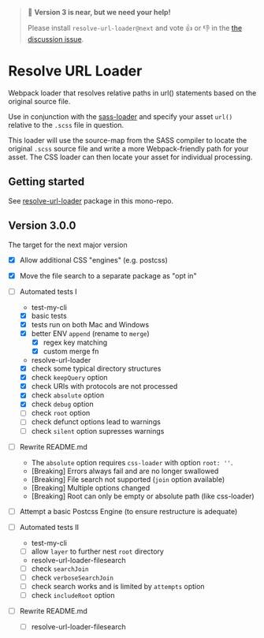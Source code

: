 > :tada: **Version 3 is near, but we need your help!**
>
> Please install `resolve-url-loader@next` and vote :thumbsup: or :thumbsdown: in the [the discussion issue](https://github.com/bholloway/resolve-url-loader/issues/97#issuecomment-419619431).

# Resolve URL Loader

Webpack loader that resolves relative paths in url() statements based on the original source file.

Use in conjunction with the [sass-loader](https://www.npmjs.com/package/sass-loader) and specify your asset `url()` relative to the `.scss` file in question.

This loader will use the source-map from the SASS compiler to locate the original `.scss` source file and write a more Webpack-friendly path for your asset. The CSS loader can then locate your asset for individual processing.


## Getting started

See [resolve-url-loader](packages/resolve-url-loader/README.md) package in this mono-repo.


## Version 3.0.0

The target for the next major version

- [x] Allow additional CSS "engines" (e.g. postcss)

- [x] Move the file search to a separate package as "opt in"

- [ ] Automated tests I

  * test-my-cli
  - [x] basic tests
  - [x] tests run on both Mac and Windows
  - [x] better ENV `append` (rename to `merge`)
    - [x] regex key matching
    - [x] custom merge fn

  * resolve-url-loader
  - [x] check some typical directory structures
  - [x] check `keepQuery` option
  - [x] check URIs with protocols are not processed
  - [x] check `absolute` option
  - [x] check `debug` option
  - [ ] check `root` option
  - [ ] check defunct options lead to warnings
  - [ ] check `silent` option supresses warnings

- [ ] Rewrite README.md
  * The `absolute` option requires `css-loader` with option `root: ''`.
  * [Breaking] Errors always fail and are no longer swallowed
  * [Breaking] File search not supported (`join` option available)
  * [Breaking] Multiple options changed
  * [Breaking] Root can only be empty or absolute path (like css-loader)

- [ ] Attempt a basic Postcss Engine (to ensure restructure is adequate)

- [ ] Automated tests II

  * test-my-cli
  - [ ] allow `layer` to further nest `root` directory

  * resolve-url-loader-filesearch
  - [ ] check `searchJoin`
  - [ ] check `verboseSearchJoin`
  - [ ] check search works and is limited by `attempts` option
  - [ ] check `includeRoot` option

- [ ] Rewrite README.md
  - [ ] resolve-url-loader-filesearch
